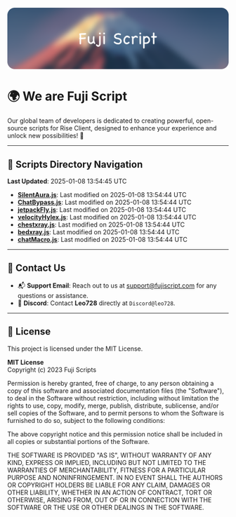 ![Banner](.github/b.webp)

# 🌍 **We are Fuji Script**

Our global team of developers is dedicated to creating powerful, open-source scripts for Rise Client, designed to enhance your experience and unlock new possibilities! 🌟

---
<!-- SCRIPTS_NAVIGATION_START -->
## 📂 **Scripts Directory Navigation**

**Last Updated**: 2025-01-08 13:54:45 UTC

- **[SilentAura.js](scripts/SilentAura.js)**: Last modified on 2025-01-08 13:54:44 UTC
- **[ChatBypass.js](scripts/ChatBypass.js)**: Last modified on 2025-01-08 13:54:44 UTC
- **[jetpackFly.js](scripts/jetpackFly.js)**: Last modified on 2025-01-08 13:54:44 UTC
- **[velocityHylex.js](scripts/velocityHylex.js)**: Last modified on 2025-01-08 13:54:44 UTC
- **[chestxray.js](scripts/chestxray.js)**: Last modified on 2025-01-08 13:54:44 UTC
- **[bedxray.js](scripts/bedxray.js)**: Last modified on 2025-01-08 13:54:44 UTC
- **[chatMacro.js](scripts/chatMacro.js)**: Last modified on 2025-01-08 13:54:44 UTC

<!-- SCRIPTS_NAVIGATION_END -->

---

## 💬 **Contact Us**  
- 📬 **Support Email**: Reach out to us at [support@fujiscript.com](mailto:support@fujiscript.com) for any questions or assistance.  
- 💬 **Discord**: Contact **Leo728** directly at `Discord@leo728`.

---

## 📜 **License**

This project is licensed under the MIT License.  

**MIT License**  
Copyright (c) 2023 Fuji Scripts  

Permission is hereby granted, free of charge, to any person obtaining a copy of this software and associated documentation files (the "Software"), to deal in the Software without restriction, including without limitation the rights to use, copy, modify, merge, publish, distribute, sublicense, and/or sell copies of the Software, and to permit persons to whom the Software is furnished to do so, subject to the following conditions:  

The above copyright notice and this permission notice shall be included in all copies or substantial portions of the Software.  

THE SOFTWARE IS PROVIDED "AS IS", WITHOUT WARRANTY OF ANY KIND, EXPRESS OR IMPLIED, INCLUDING BUT NOT LIMITED TO THE WARRANTIES OF MERCHANTABILITY, FITNESS FOR A PARTICULAR PURPOSE AND NONINFRINGEMENT. IN NO EVENT SHALL THE AUTHORS OR COPYRIGHT HOLDERS BE LIABLE FOR ANY CLAIM, DAMAGES OR OTHER LIABILITY, WHETHER IN AN ACTION OF CONTRACT, TORT OR OTHERWISE, ARISING FROM, OUT OF OR IN CONNECTION WITH THE SOFTWARE OR THE USE OR OTHER DEALINGS IN THE SOFTWARE.  
